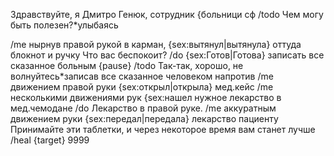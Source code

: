 
Здравствуйте, я Дмитро Генюк, сотрудник {больници сф
/todo Чем могу быть полезен?*улыбаясь

/me нырнув правой рукой в карман, {sex:вытянул|вытянула} оттуда блокнот и ручку
Что вас беспокоит?
/do {sex:Готов|Готова} записать все сказанное больным
{pause}
/todo Так-так, хорошо, не волнуйтесь*записав все сказанное человеком напротив
/me движением правой руки {sex:открыл|открыла} мед.кейс
/me несколькими движениями рук {sex:нашел нужное лекарство в мед.чемодане
/do Лекарство в правой руке.
/me аккуратным движением руки {sex:передал|передала} лекарство пациенту
Принимайте эти таблетки, и через некоторое время вам станет лучше
/heal {target} 9999

